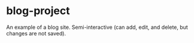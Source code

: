 # blog-project
An example of a blog site. Semi-interactive (can add, edit, and delete, but changes are not saved).
